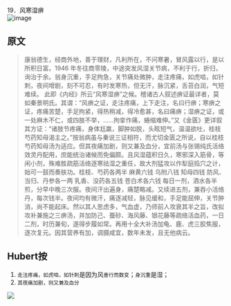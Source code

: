 19．风寒湿痹  
![image](https://mmbiz.qpic.cn/mmbiz_jpg/KnkQiaUcAGWt9ib8QwaYtnEicAtq03ibUibaFc44hxeUwS03o6ZPN6JLhPaRgQNhwliaYicGyN6cCKKWS2OKClbeFrmicg/0?wx_fmt=jpeg)  

## 原文  

> 康翁德生，经商外地，善于理财，凡利所在，不问寒暑，冒风露以行，是以所积日富。1946 年冬往商零陵，中途突发风湿关节病，不利于行，折归，询治于余。翁身沉重，手足拘急，关节痛处微肿，走注疼痛，如虎啮，如针刺，夜间增剧，刻不可忍，有时发寒热，但无汗，脉沉紧，舌苔白润，气短难续。 此即《内经》所云“风寒湿痹”之候。稽诸古人叙述痹证最详者，莫如秦景明氏。其谓：“风痹之证，走注疼痛，上下走注，名曰行痹；寒痹之证，疼痛苦楚，手足拘紧，得热稍减，得冷愈甚，名曰痛痹；湿痹之证，或一处麻木不仁，或四肢不举，……拘挛作痛，蜷缩难伸。”又《金匮》更详叙其方证：“诸肢节疼痛，身体尪羸，脚肿如脱，头眩短气，温温欲吐，桂枝芍药知母渴主之。”按翁病虽与秦说三证相符，而尤切金匮之所说，自以桂枝芍药知母汤为适应。但其夜痛加剧，则又兼及血分，宜前汤与张锡纯氏活络效灵丹配用，庶能统治诸候而免偏颇。且风湿蕴积日久，寒邪深入筋骨，等闲小剂，殊难胜疏筋活络逐寒祛湿之重任，故大剂猛攻以作犁庭捣穴之计，始可一鼓而奏肤功。桂枝、芍药各两半 麻黄六钱 乌附八钱 知母四钱 防风、当归、丹参各一两 乳香、没药各五钱 苍白术各六钱 每日一剂，酒水各半煎，分早中晚三次服。夜间汗出遍身，痛楚略减。又续进五剂，兼吞小活络丹，每次钱半。夜间均有微汗，痛逐减轻，脉见缓和，手足能屈伸，关节肿消，尚不能起床。然以其人思虑多，气血虚，乃师前人攻衰其半之旨，改拟攻补兼施之三痹汤，并加防己、蚕砂、海风藤、银花藤等疏络活血药，一日二剂，时历兼旬，遂得步履如常。再用十全大补汤加龟、鹿、虎三胶焦服，逐次复元。因其营养有加，调摄咸宜，数年未发，且无他病云。


## Hubert按  
1. `走注疼痛，如虎啮，如针刺`是因为风`善行而数变`；`身沉重`是湿；
1. `其夜痛加剧，则又兼及血分`  


![](https://upload-images.jianshu.io/upload_images/9738519-0aabc1e8a65f3ac5.png?imageMogr2/auto-orient/strip%7CimageView2/2/w/1240)  